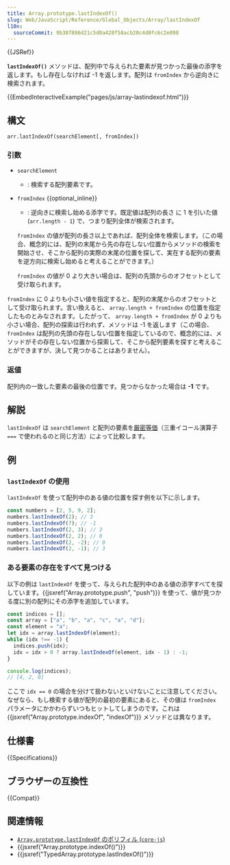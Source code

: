 ```yaml
---
title: Array.prototype.lastIndexOf()
slug: Web/JavaScript/Reference/Global_Objects/Array/lastIndexOf
l10n:
  sourceCommit: 9b38f886d21c5d0a428f58acb20c4d0fc6c2e098
---
```


{{JSRef}}

**`lastIndexOf()`** メソッドは、配列中で与えられた要素が見つかった最後の添字を返します。もし存在しなければ -1 を返します。配列は `fromIndex` から逆向きに検索されます。

{{EmbedInteractiveExample("pages/js/array-lastindexof.html")}}

## 構文

```
arr.lastIndexOf(searchElement[, fromIndex])
```

### 引数

- `searchElement`
  - : 検索する配列要素です。
- `fromIndex` {{optional_inline}}

  - : 逆向きに検索し始める添字です。既定値は配列の長さ に 1 を引いた値 (`arr.length - 1`) で、つまり配列全体が検索されます。

  `fromIndex` の値が配列の長さ以上であれば、配列全体を検索します。（この場合、概念的には、配列の末尾から先の存在しない位置からメソッドの検索を開始させ、そこから配列の実際の末尾の位置を探して、実在する配列の要素を逆方向に検索し始めると考えることができます。）

  `fromIndex` の値が 0 より大きい場合は、配列の先頭からのオフセットとして受け取られます。

`fromIndex` に 0 よりも小さい値を指定すると、配列の末尾からのオフセットとして受け取られます。言い換えると、 `array.length + fromIndex` の位置を指定したものとみなされます。したがって、 `array.length + fromIndex` が 0 よりも小さい場合、配列の探索は行われず、メソッドは -1 を返します（この場合、 `fromIndex` は配列の先頭の存在しない位置を指定しているので、概念的には、メソッドがその存在しない位置から探索して、そこから配列要素を探すと考えることができますが、決して見つかることはありません）。

### 返値

配列内の一致した要素の最後の位置です。見つからなかった場合は **-1** です。

## 解説

`lastIndexOf` は `searchElement` と配列の要素を[厳密等価](/ja/docs/Web/JavaScript/Reference/Operators/Strict_equality)（三重イコール演算子 `===` で使われるのと同じ方法）によって比較します。

## 例

### `lastIndexOf` の使用

`lastIndexOf` を使って配列中のある値の位置を探す例を以下に示します。

```js
const numbers = [2, 5, 9, 2];
numbers.lastIndexOf(2); // 3
numbers.lastIndexOf(7); // -1
numbers.lastIndexOf(2, 3); // 3
numbers.lastIndexOf(2, 2); // 0
numbers.lastIndexOf(2, -2); // 0
numbers.lastIndexOf(2, -1); // 3
```

### ある要素の存在をすべて見つける

以下の例は `lastIndexOf` を使って、与えられた配列中のある値の添字すべてを探しています。{{jsxref("Array.prototype.push", "push")}} を使って、値が見つかる度に別の配列にその添字を追加しています。

```js
const indices = [];
const array = ["a", "b", "a", "c", "a", "d"];
const element = "a";
let idx = array.lastIndexOf(element);
while (idx !== -1) {
  indices.push(idx);
  idx = idx > 0 ? array.lastIndexOf(element, idx - 1) : -1;
}

console.log(indices);
// [4, 2, 0]
```

ここで `idx == 0` の場合を分けて扱わないといけないことに注意してください。なぜなら、もし検索する値が配列の最初の要素にあると、その値は `fromIndex` パラメータにかかわらずいつもヒットしてしまうのです。これは {{jsxref("Array.prototype.indexOf", "indexOf")}} メソッドとは異なります。

## 仕様書

{{Specifications}}

## ブラウザーの互換性

{{Compat}}

## 関連情報

- [`Array.prototype.lastIndexOf` のポリフィル (`core-js`)](https://github.com/zloirock/core-js#ecmascript-array)
- {{jsxref("Array.prototype.indexOf()")}}
- {{jsxref("TypedArray.prototype.lastIndexOf()")}}
